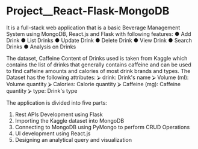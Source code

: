 # Project__React-Flask-MongoDB

It is a full-stack web application that is a basic Beverage Management System using MongoDB, React.js and Flask with following features:
● Add Drink
● List Drinks
● Update Drink
● Delete Drink
● View Drink
● Search Drinks
● Analysis on Drinks

The dataset, Caffeine Content of Drinks used is taken from Kaggle which contains the list of drinks that generally contains caffeine and can be used to find caffeine amounts and calories of most drink brands and types.
The Dataset has the following attributes:
⮚ drink: Drink's name
⮚ Volume (ml): Volume quantity
⮚ Calories: Calorie quantity
⮚ Caffeine (mg): Caffeine quantity
⮚ type: Drink's type

The application is divided into five parts:
1. Rest APIs Development using Flask
2. Importing the Kaggle dataset into MongoDB
3. Connecting to MongoDB using PyMongo to perform CRUD Operations
4. UI development using React.js
5. Designing an analytical query and visualization
